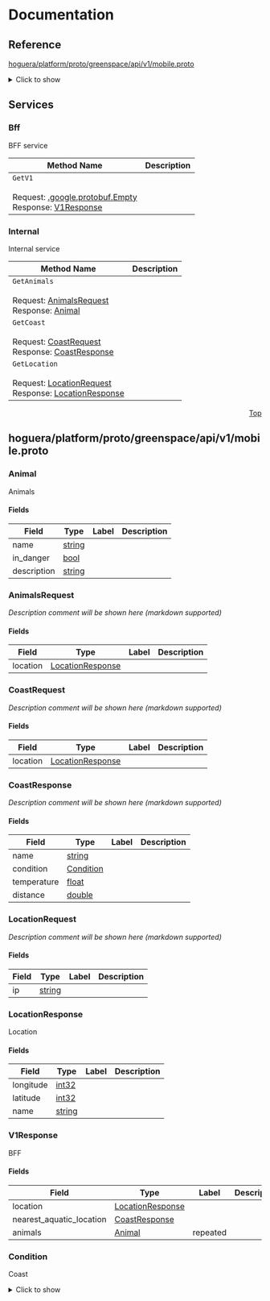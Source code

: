 # Documentation
<a name="top"/>


## Reference

[hoguera/platform/proto/greenspace/api/v1/mobile.proto](#hoguera/platform/proto/greenspace/api/v1/mobile.proto)
<details>
<summary>Click to show</summary>

### Messages
  - [Animal](#hoguera.platform.greenspace.api.v1.Animal)
  - [AnimalsRequest](#hoguera.platform.greenspace.api.v1.AnimalsRequest)
  - [CoastRequest](#hoguera.platform.greenspace.api.v1.CoastRequest)
  - [CoastResponse](#hoguera.platform.greenspace.api.v1.CoastResponse)
  - [LocationRequest](#hoguera.platform.greenspace.api.v1.LocationRequest)
  - [LocationResponse](#hoguera.platform.greenspace.api.v1.LocationResponse)
  - [V1Response](#hoguera.platform.greenspace.api.v1.V1Response)

### Enums
  - [Condition](#hoguera.platform.greenspace.api.v1.Condition)


</details>



## Services


<a name="hoguera.platform.greenspace.api.v1.Bff"/>

### Bff
BFF service

| Method Name | Description |
| ----------- | ------------|
| `GetV1` <br /><br /> Request: [.google.protobuf.Empty](#google.protobuf.Empty) <br /> Response: [V1Response](#google.protobuf.Empty) | <para></para> |


<a name="hoguera.platform.greenspace.api.v1.Internal"/>

### Internal
Internal service

| Method Name | Description |
| ----------- | ------------|
| `GetAnimals` <br /><br /> Request: [AnimalsRequest](#hoguera.platform.greenspace.api.v1.AnimalsRequest) <br /> Response: [Animal](#hoguera.platform.greenspace.api.v1.AnimalsRequest) | <para></para> |
| `GetCoast` <br /><br /> Request: [CoastRequest](#hoguera.platform.greenspace.api.v1.CoastRequest) <br /> Response: [CoastResponse](#hoguera.platform.greenspace.api.v1.CoastRequest) | <para></para> |
| `GetLocation` <br /><br /> Request: [LocationRequest](#hoguera.platform.greenspace.api.v1.LocationRequest) <br /> Response: [LocationResponse](#hoguera.platform.greenspace.api.v1.LocationRequest) | <para></para> |

 <!-- end services -->
 <!-- end files -->



<a name="hoguera/platform/proto/greenspace/api/v1/mobile.proto"/>
<p align="right"><a href="#top">Top</a></p>

## hoguera/platform/proto/greenspace/api/v1/mobile.proto



<a name="hoguera.platform.greenspace.api.v1.Animal"/>

### Animal
Animals


#### Fields

| Field | Type | Label | Description |
| ----- | ---- | ----- | ----------- |
| name | [string](#string) |  | <para></para> |
| in_danger | [bool](#bool) |  | <para></para> |
| description | [string](#string) |  | <para></para> |




<a name="hoguera.platform.greenspace.api.v1.AnimalsRequest"/>

### AnimalsRequest
*Description comment will be shown here (markdown supported)*


#### Fields

| Field | Type | Label | Description |
| ----- | ---- | ----- | ----------- |
| location | [LocationResponse](#hoguera.platform.greenspace.api.v1.LocationResponse) |  | <para></para> |




<a name="hoguera.platform.greenspace.api.v1.CoastRequest"/>

### CoastRequest
*Description comment will be shown here (markdown supported)*


#### Fields

| Field | Type | Label | Description |
| ----- | ---- | ----- | ----------- |
| location | [LocationResponse](#hoguera.platform.greenspace.api.v1.LocationResponse) |  | <para></para> |




<a name="hoguera.platform.greenspace.api.v1.CoastResponse"/>

### CoastResponse
*Description comment will be shown here (markdown supported)*


#### Fields

| Field | Type | Label | Description |
| ----- | ---- | ----- | ----------- |
| name | [string](#string) |  | <para></para> |
| condition | [Condition](#hoguera.platform.greenspace.api.v1.Condition) |  | <para></para> |
| temperature | [float](#float) |  | <para></para> |
| distance | [double](#double) |  | <para></para> |




<a name="hoguera.platform.greenspace.api.v1.LocationRequest"/>

### LocationRequest
*Description comment will be shown here (markdown supported)*


#### Fields

| Field | Type | Label | Description |
| ----- | ---- | ----- | ----------- |
| ip | [string](#string) |  | <para></para> |




<a name="hoguera.platform.greenspace.api.v1.LocationResponse"/>

### LocationResponse
Location


#### Fields

| Field | Type | Label | Description |
| ----- | ---- | ----- | ----------- |
| longitude | [int32](#int32) |  | <para></para> |
| latitude | [int32](#int32) |  | <para></para> |
| name | [string](#string) |  | <para></para> |




<a name="hoguera.platform.greenspace.api.v1.V1Response"/>

### V1Response
BFF


#### Fields

| Field | Type | Label | Description |
| ----- | ---- | ----- | ----------- |
| location | [LocationResponse](#hoguera.platform.greenspace.api.v1.LocationResponse) |  | <para></para> |
| nearest_aquatic_location | [CoastResponse](#hoguera.platform.greenspace.api.v1.CoastResponse) |  | <para></para> |
| animals | [Animal](#hoguera.platform.greenspace.api.v1.Animal) | repeated | <para></para> |







<a name="hoguera.platform.greenspace.api.v1.Condition"/>

### Condition
Coast


<details>
<summary>Click to show</summary>

| Name | Number | Description |
| ---- | ------ | ----------- |
| GOOD | 0 | <para></para> |
| MODERATE | 1 | <para></para> |
| CONTAMINATED | 2 | <para></para> |
| UNKNOWN | 3 | <para></para> |
| RADIATION | 4 | <para></para> |
| DANGER | 5 | <para></para> |
| PROTECTED | 6 | <para></para> |

</details>


 <!-- end enums -->

 <!-- end HasExtensions -->


